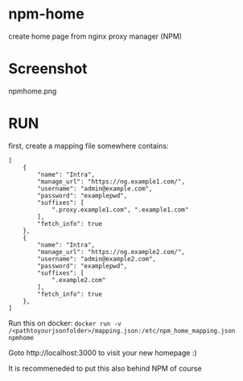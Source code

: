 # npm-home
create home page from nginx proxy manager (NPM)

# Screenshot
npmhome.png

# RUN
first, create a mapping file somewhere contains:
```
[
    {
        "name": "Intra",
        "manage_url": "https://ng.example1.com/",
        "username": "admin@example.com",
        "password": "examplepwd",
        "suffixes": [
            ".proxy.example1.com", ".example1.com"
        ],
        "fetch_info": true
    },
    {
        "name": "Intra",
        "manage_url": "https://ng.example2.com/",
        "username": "admin@example2.com",
        "password": "examplepwd",
        "suffixes": [
            ".example2.com"
        ],
        "fetch_info": true
    },
]
```
Run this on docker:
`docker run -v /<pathtoyourjsonfolder>/mapping.json:/etc/npm_home_mapping.json npmhome`

Goto http://localhost:3000 to visit your new homepage :)

It is recommeneded to put this also behind NPM of course